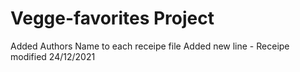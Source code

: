 # Vegge-favorites Project
Added Authors Name to each receipe file
Added new line - Receipe modified 24/12/2021